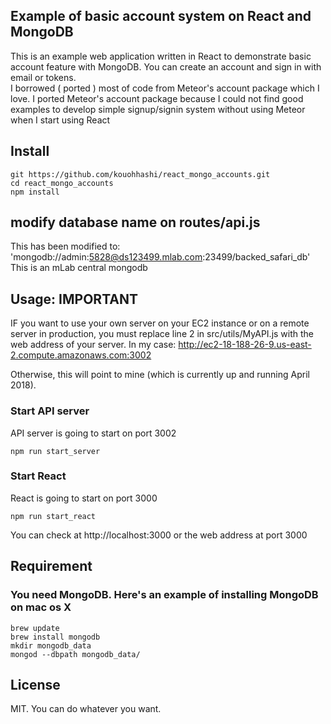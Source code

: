 ## Example of basic account system on React and MongoDB
This is an example web application written in React to demonstrate basic account feature with MongoDB.
You can create an account and sign in with email or tokens.  
I borrowed ( ported ) most of code from Meteor's account package which I love.
I ported Meteor's account package because I could not find good examples to develop simple signup/signin system without using Meteor when I start using React

## Install  
```
git https://github.com/kouohhashi/react_mongo_accounts.git
cd react_mongo_accounts
npm install
```

## modify database name on routes/api.js  
This has been modified to: 'mongodb://admin:5828@ds123499.mlab.com:23499/backed_safari_db'
This is an mLab central mongodb

## Usage: IMPORTANT
IF you want to use your own server on your EC2 instance or on a remote server in production, you must replace line 2 in src/utils/MyAPI.js with the web address of your server. In my case:
http://ec2-18-188-26-9.us-east-2.compute.amazonaws.com:3002

Otherwise, this will point to mine (which is currently up and running April 2018).

### Start API server  
API server is going to start on port 3002
```
npm run start_server
```

### Start React  
React is going to start on port 3000
```
npm run start_react
```

You can check at http://localhost:3000  or the web address at port 3000

## Requirement  

### You need MongoDB. Here's an example of installing MongoDB on mac os X  

```
brew update   
brew install mongodb  
mkdir mongodb_data  
mongod --dbpath mongodb_data/  
```

## License  
MIT. You can do whatever you want.  
